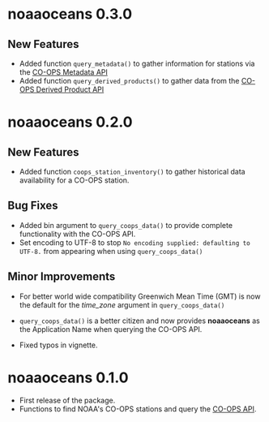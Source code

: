 # noaaoceans 0.3.0  

## New Features  

* Added function `query_metadata()` to gather information for stations via the [CO-OPS Metadata API](https://api.tidesandcurrents.noaa.gov/mdapi/prod/#intro)
* Added function `query_derived_products()` to gather data from the [CO-OPS Derived Product API](https://tidesandcurrents.noaa.gov/dpapi/latest/#intro)

# noaaoceans 0.2.0  

## New Features  

* Added function `coops_station_inventory()` to gather historical data availability for a CO-OPS station.

## Bug Fixes  

* Added bin argument to `query_coops_data()` to provide complete functionality with the CO-OPS API. 
* Set encoding to UTF-8 to stop `No encoding supplied: defaulting to UTF-8.` from appearing when using `query_coops_data()`

## Minor Improvements  

* For better world wide compatibility Greenwich Mean Time (GMT) is now the default for the *time_zone* argument in `query_coops_data()`
* `query_coops_data()` is a better citizen and now provides **noaaoceans** as the Application Name when querying the CO-OPS API.

* Fixed typos in vignette. 

# noaaoceans 0.1.0  

* First release of the package.
* Functions to find NOAA's CO-OPS stations and query the [CO-OPS API](https://api.tidesandcurrents.noaa.gov/api/prod/).



